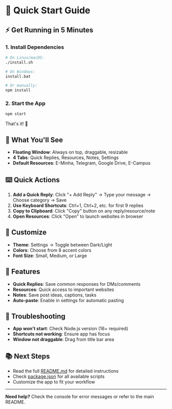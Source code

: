 # 🚀 Quick Start Guide

## ⚡ Get Running in 5 Minutes

### 1. Install Dependencies
```bash
# On Linux/macOS:
./install.sh

# On Windows:
install.bat

# Or manually:
npm install
```

### 2. Start the App
```bash
npm start
```

That's it! 🎉

## 🎯 What You'll See

- **Floating Window**: Always on top, draggable, resizable
- **4 Tabs**: Quick Replies, Resources, Notes, Settings
- **Default Resources**: E-Minha, Telegram, Google Drive, E-Campus

## ⌨️ Quick Actions

1. **Add a Quick Reply**: Click "+ Add Reply" → Type your message → Choose category → Save
2. **Use Keyboard Shortcuts**: Ctrl+1, Ctrl+2, etc. for first 9 replies
3. **Copy to Clipboard**: Click "Copy" button on any reply/resource/note
4. **Open Resources**: Click "Open" to launch websites in browser

## 🔧 Customize

- **Theme**: Settings → Toggle between Dark/Light
- **Colors**: Choose from 8 accent colors
- **Font Size**: Small, Medium, or Large

## 📱 Features

- **Quick Replies**: Save common responses for DMs/comments
- **Resources**: Quick access to important websites
- **Notes**: Save post ideas, captions, tasks
- **Auto-paste**: Enable in settings for automatic pasting

## 🚨 Troubleshooting

- **App won't start**: Check Node.js version (16+ required)
- **Shortcuts not working**: Ensure app has focus
- **Window not draggable**: Drag from title bar area

## 📚 Next Steps

- Read the full [README.md](README.md) for detailed instructions
- Check [package.json](package.json) for all available scripts
- Customize the app to fit your workflow

---

**Need help?** Check the console for error messages or refer to the main README.